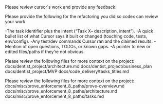
Please review cursor's work and provide any feedback.

Please provide the following for the refactoring you did so codex can review your work

-The task identifier plus the intent (“Task X– description, intent”).
-A quick bullet list of what Cursor says it built or changed (touching code, tests, env/config).
-Any test/dev commands Cursor ran and the claimed results.
-Mention of open questions, TODOs, or known gaps.
-A pointer to new or edited files/paths if they’re not obvious.


Please review the following files for more context on the project:
docs/dentist_project/architecture.md
docs/dentist_project/business_plan
docs/dentist_project/MVP
docs/code_delivery/tasks_titles.md



Please review the following files for more context on the project:
docs/misc/prove_enforcement_8_paths/prove-overview.md
docs/misc/prove_enforcement_8_paths/architecture.md
docs/misc/prove_enforcement_8_paths/tasks.md